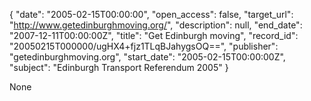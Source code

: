 {
  "date": "2005-02-15T00:00:00", 
  "open_access": false, 
  "target_url": "http://www.getedinburghmoving.org/", 
  "description": null, 
  "end_date": "2007-12-11T00:00:00Z", 
  "title": "Get Edinburgh moving", 
  "record_id": "20050215T000000/ugHX4+fjz1TLqBJahygsOQ==", 
  "publisher": "getedinburghmoving.org", 
  "start_date": "2005-02-15T00:00:00Z", 
  "subject": "Edinburgh Transport Referendum 2005"
}

None